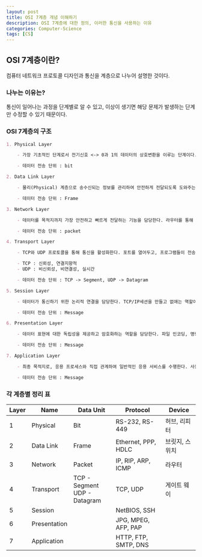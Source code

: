 ```yaml
---
layout: post
title: OSI 7계층 개념 이해하기
description: OSI 7계층에 대한 정의, 이러한 통신을 사용하는 이유
categories: Computer-Science
tags: [CS]
---
```


## OSI 7계층이란?

컴퓨터 네트워크 프로토콜 디자인과 통신을 계층으로 나누어 설명한 것이다.

### 나누는 이유는?

통신이 일어나는 과정을 단계별로 알 수 있고, 이상이 생기면 해당 문제가 발생하는 단계만 수정할 수 있기 때문이다.

### OSI 7계층의 구조

```md
1. Physical Layer

    - 가장 기초적인 단계로서 전기신호 <-> 0과 1의 데이터의 상호변환을 이루는 단계이다.

    - 데이터 전송 단위 : bit

2. Data Link Layer

    - 물리(Physical) 계층으로 송수신되는 정보를 관리하여 안전하게 전달되도록 도와주는 역할을 한다. Mac 주소를 통해 통신하며, 비트들을 프레이밍(Framing)하여 프레임에 Mac 주소를 부여하고 에러검출, 재전송, 흐름제어를 수행한다.

    - 데이터 전송 단위 : Frame

3. Network Layer

    - 데이터를 목적지까지 가장 안전하고 빠르게 전달하는 기능을 담당한다. 라우터를 통해 이동할 경로를 선택하여 IP주소를 지정하고, 해당 경로에 따라 패킷을 전달해준다.라우팅, 흐름 제어, 오류 제어, 세그멘테이션을 수행한다.

    - 데이터 전송 단위 : packet

4. Transport Layer

    - TCP와 UDP 프로토콜을 통해 통신을 활성화한다. 포트를 열어두고, 프로그램들이 전송을 할 수 있도록 제공해준다.

    - TCP : 신뢰성, 연결지향적
    - UDP : 비신뢰성, 비연결성, 실시간

    - 데이터 전송 단위 : TCP -> Segment, UDP -> Datagram

5. Session Layer

    - 데이터가 통신하기 위한 논리적 연결을 담당한다. TCP/IP세션을 만들고 없애는 역할이 있다.

    - 데이터 전송 단위 : Message

6. Presentation Layer

    - 데이터 표현에 대한 독립성을 제공하고 암호화하는 역할을 담당한다. 파일 인코딩, 명령어를 포장, 압축, 암호화한다.

    - 데이터 전송 단위 : Message

7. Application Layer

    - 최종 목적지로, 응용 프로세스와 직접 관계하여 일반적인 응용 서비스를 수행한다. 사용자 인터페이스, 전자우편, 데이터베이스 관리 등의 서비스를 제공한다.

    - 데이터 전송 단위 : Message
```

### 각 계층별 정리 표

| Layer | Name         | Data Unit                        | Protocol             | Device         |
| ----- | ------------ | -------------------------------- | -------------------- | -------------- |
| 1     | Physical     | Bit                              | RS-232, RS-449       | 허브, 리피터   |
| 2     | Data Link    | Frame                            | Ethernet, PPP, HDLC  | 브릿지, 스위치 |
| 3     | Network      | Packet                           | IP, RIP, ARP, ICMP   | 라우터         |
| 4     | Transport    | TCP - Segment<br> UDP - Datagram | TCP, UDP             | 게이트 웨이    |
| 5     | Session      |                                  | NetBIOS, SSH         |                |
| 6     | Presentation |                                  | JPG, MPEG, AFP, PAP  |                |
| 7     | Application  |                                  | HTTP, FTP, SMTP, DNS |                |
